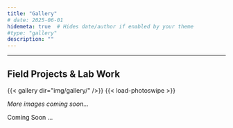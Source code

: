 ```yaml
---
title: "Gallery"
# date: 2025-06-01
hidemeta: true  # Hides date/author if enabled by your theme
#type: "gallery"
description: ""
---
```


<!--# Gallery-->
---

## Field Projects & Lab Work

{{< gallery dir="img/gallery/" />}}  <!-- Uses Hugo's built-in gallery shortcode -->
{{< load-photoswipe >}}  <!-- Enables lightbox if using PhotoSwipe -->

*More images coming soon...*

Coming Soon ... 
